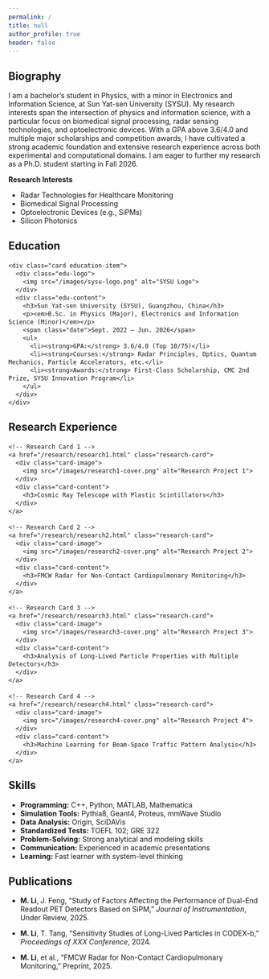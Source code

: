 ```yaml
---
permalink: /
title: null
author_profile: true
header: false
---
```


<section id="Biography">
  <h2 class="page__title">Biography</h2>
  <div class="bio-card">
    <p>
      I am a bachelor’s student in Physics, with a minor in Electronics and Information Science, at Sun Yat-sen University (SYSU). 
      My research interests span the intersection of physics and information science, with a particular focus on biomedical signal processing, 
      radar sensing technologies, and optoelectronic devices. 
      With a GPA above 3.6/4.0 and multiple major scholarships and competition awards, I have cultivated a strong academic foundation 
      and extensive research experience across both experimental and computational domains. 
      I am eager to further my research as a Ph.D. student starting in Fall 2026.
    </p>
    <strong>Research Interests</strong>
    <ul>
      <li>Radar Technologies for Healthcare Monitoring</li>
      <li>Biomedical Signal Processing</li>
      <li>Optoelectronic Devices (e.g., SiPMs)</li>
      <li>Silicon Photonics</li>
    </ul>
  </div>
</section>


<section id="education">
  <h2 class="page__title">Education</h2>
  <div class="education-container">

    <div class="card education-item">
      <div class="edu-logo">
        <img src="/images/sysu-logo.png" alt="SYSU Logo">
      </div>
      <div class="edu-content">
        <h3>Sun Yat-sen University (SYSU), Guangzhou, China</h3>
        <p><em>B.Sc. in Physics (Major), Electronics and Information Science (Minor)</em></p>
        <span class="date">Sept. 2022 – Jun. 2026</span>
        <ul>
          <li><strong>GPA:</strong> 3.6/4.0 (Top 10/75)</li>
          <li><strong>Courses:</strong> Radar Principles, Optics, Quantum Mechanics, Particle Accelerators, etc.</li>
          <li><strong>Awards:</strong> First-Class Scholarship, CMC 2nd Prize, SYSU Innovation Program</li>
        </ul>
      </div>
    </div>

  </div>
</section>



<section id="research">
  <h2 class="page__title">Research Experience</h2>

  <div class="research-grid">

    <!-- Research Card 1 -->
    <a href="/research/research1.html" class="research-card">
      <div class="card-image">
        <img src="/images/research1-cover.png" alt="Research Project 1">
      </div>
      <div class="card-content">
        <h3>Cosmic Ray Telescope with Plastic Scintillators</h3>
      </div>
    </a>

    <!-- Research Card 2 -->
    <a href="/research/research2.html" class="research-card">
      <div class="card-image">
        <img src="/images/research2-cover.png" alt="Research Project 2">
      </div>
      <div class="card-content">
        <h3>FMCW Radar for Non-Contact Cardiopulmonary Monitoring</h3>
      </div>
    </a>

    <!-- Research Card 3 -->
    <a href="/research/research3.html" class="research-card">
      <div class="card-image">
        <img src="/images/research3-cover.png" alt="Research Project 3">
      </div>
      <div class="card-content">
        <h3>Analysis of Long-Lived Particle Properties with Multiple Detectors</h3>
      </div>
    </a>

    <!-- Research Card 4 -->
    <a href="/research/research4.html" class="research-card">
      <div class="card-image">
        <img src="/images/research4-cover.png" alt="Research Project 4">
      </div>
      <div class="card-content">
        <h3>Machine Learning for Beam-Space Traffic Pattern Analysis</h3>
      </div>
    </a>

  </div>
</section>

<section id="Skills">
  <h2 class="page__title">Skills</h2>
  <div class="skill-card">
    <ul>
      <li><strong>Programming:</strong> C++, Python, MATLAB, Mathematica</li>
      <li><strong>Simulation Tools:</strong> Pythia8, Geant4, Proteus, mmWave Studio</li>
      <li><strong>Data Analysis:</strong> Origin, SciDAVis</li>
      <li><strong>Standardized Tests:</strong> TOEFL 102; GRE 322</li>
      <li><strong>Problem-Solving:</strong> Strong analytical and modeling skills</li>
      <li><strong>Communication:</strong> Experienced in academic presentations</li>
      <li><strong>Learning:</strong> Fast learner with system-level thinking</li>
    </ul>
  </div>
</section>

<section id="publications">
  <h2 class="page__title">Publications</h2>
  <div class="pub-card">
    <ul class="pub-list">
      <li>
        <p><strong>M. Li</strong>, J. Feng, “Study of Factors Affecting the Performance of Dual-End Readout PET Detectors Based on SiPM,” <em>Journal of Instrumentation</em>, Under Review, 2025.</p>
      </li>
      <li>
        <p><strong>M. Li</strong>, T. Tang, “Sensitivity Studies of Long-Lived Particles in CODEX-b,” <em>Proceedings of XXX Conference</em>, 2024.</p>
      </li>
      <li>
        <p><strong>M. Li</strong>, et al., “FMCW Radar for Non-Contact Cardiopulmonary Monitoring,” Preprint, 2025.</p>
      </li>
    </ul>
  </div>
</section>
